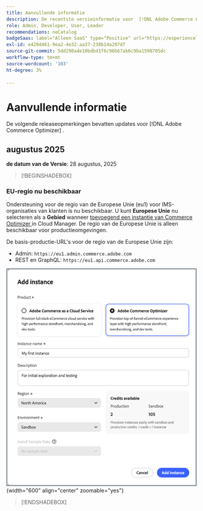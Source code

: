 ```yaml
---
title: Aanvullende informatie
description: De recentste versieinformatie voor  [!DNL Adobe Commerce Optimizer].
role: Admin, Developer, User, Leader
recommendations: noCatalog
badgeSaas: label="Alleen SaaS" type="Positive" url="https://experienceleague.adobe.com/en/docs/commerce/user-guides/product-solutions" tooltip="Alleen van toepassing op Adobe Commerce as a Cloud Service- en Adobe Commerce Optimizer-projecten (door Adobe beheerde SaaS-infrastructuur)."
exl-id: e420d461-9ea2-4e32-aa37-230b14a297d7
source-git-commit: 5dd290a4e10bdbd1f6c96b67ab6c9ba1598705dc
workflow-type: tm+mt
source-wordcount: '103'
ht-degree: 3%

---
```


# Aanvullende informatie

De volgende releaseopmerkingen bevatten updates voor [!DNL Adobe Commerce Optimizer] .

## augustus 2025

**de datum van de Versie**: 28 augustus, 2025

>[!BEGINSHADEBOX]

### EU-regio nu beschikbaar

Ondersteuning voor de regio van de Europese Unie (eu1) voor IMS-organisaties van klanten is nu beschikbaar. U kunt **Europese Unie** nu selecteren als a **Gebied** wanneer [ toevoegend een instantie van Commerce Optimizer ](./get-started.md#step-1-create-an-instance) in Cloud Manager. De regio van de Europese Unie is alleen beschikbaar voor productieomgevingen.

De basis-productie-URL&#39;s voor de regio van de Europese Unie zijn:

* Admin: `https://eu1.admin.commerce.adobe.com`
* REST en GraphQL: `https://eu1.api.commerce.adobe.com`

![ creeer instantie ](./assets/create-instance.png){width="600" align="center" zoomable="yes"}

>[!ENDSHADEBOX]

